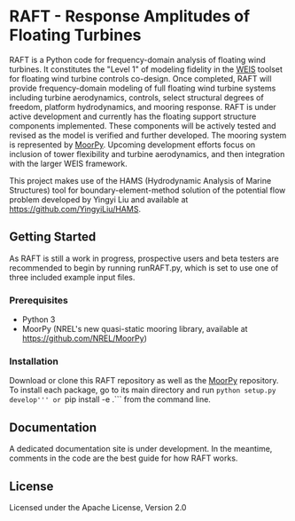 # RAFT - Response Amplitudes of Floating Turbines

RAFT is a Python code for frequency-domain analysis of floating wind turbines. It constitutes the "Level 1" of modeling fidelity in the [WEIS](https://weis.readthedocs.io/en/latest/index.html) toolset for floating wind turbine controls co-design. Once completed, RAFT will provide frequency-domain modeling of full floating wind turbine systems including turbine aerodynamics, controls, select structural degrees of freedom, platform hydrodynamics, and mooring response. RAFT is under active development and currently has the floating support structure components implemented. These components will be actively tested and revised as the model is verified and further developed. The mooring system is represented by [MoorPy](https://github.com/NREL/MoorPy). Upcoming development efforts focus on inclusion of tower flexibility and turbine aerodynamics, and then integration with the larger WEIS framework.

This project makes use of the HAMS (Hydrodynamic Analysis of Marine Structures) tool for boundary-element-method solution of the potential flow problem developed by Yingyi Liu and available at https://github.com/YingyiLiu/HAMS.

## Getting Started

As RAFT is still a work in progress, prospective users and beta testers are recommended to begin by running runRAFT.py, which is set to use one of three included example input files.

### Prerequisites

- Python 3
- MoorPy (NREL's new quasi-static mooring library, available at https://github.com/NREL/MoorPy)

### Installation

Download or clone this RAFT repository as well as the [MoorPy](https://github.com/NREL/MoorPy) repository. To install each package, go to its main directory and run ```python setup.py develop''' or ```pip install -e .``` from the command line.

## Documentation

A dedicated documentation site is under development. In the meantime, comments in the code are the best guide for how RAFT works.

## License
Licensed under the Apache License, Version 2.0
